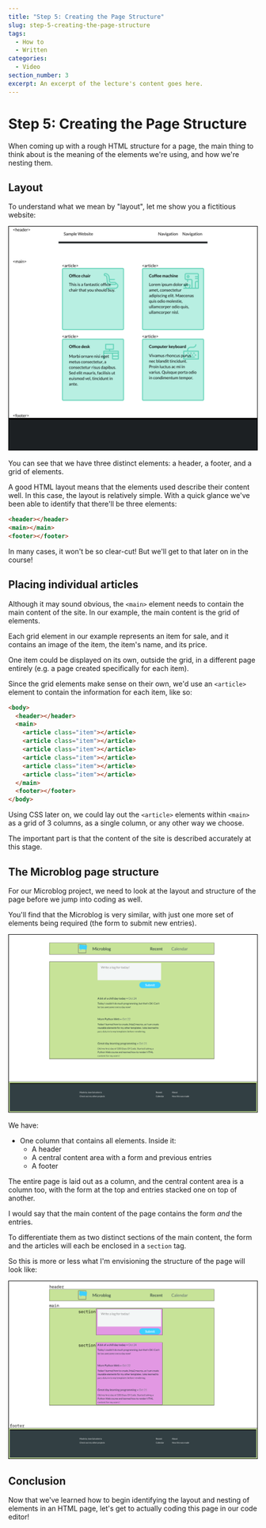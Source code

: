 ```yaml
---
title: "Step 5: Creating the Page Structure"
slug: step-5-creating-the-page-structure
tags:
  - How to
  - Written
categories:
  - Video
section_number: 3
excerpt: An excerpt of the lecture's content goes here.
---
```


# Step 5: Creating the Page Structure

When coming up with a rough HTML structure for a page, the main thing to think about is the meaning of the elements we're using, and how we're nesting them.

## Layout

To understand what we mean by "layout", let me show you a fictitious website:

![Fictitious website layout](./assets/fictitious-website-layout.png)

You can see that we have three distinct elements: a header, a footer, and a grid of elements.

A good HTML layout means that the elements used describe their content well. In this case, the layout is relatively simple. With a quick glance we've been able to identify that there'll be three elements:

```html
<header></header>
<main></main>
<footer></footer>
```

In many cases, it won't be so clear-cut! But we'll get to that later on in the course!

## Placing individual articles

Although it may sound obvious, the `<main>` element needs to contain the main content of the site. In our example, the main content is the grid of elements.

Each grid element in our example represents an item for sale, and it contains an image of the item, the item's name, and its price.

One item could be displayed on its own, outside the grid, in a different page entirely (e.g. a page created specifically for each item).

Since the grid elements make sense on their own, we'd use an `<article>` element to contain the information for each item, like so:

```html
<body>
  <header></header>
  <main>
    <article class="item"></article>
    <article class="item"></article>
    <article class="item"></article>
    <article class="item"></article>
    <article class="item"></article>
    <article class="item"></article>
  </main>
  <footer></footer>
</body>
```

Using CSS later on, we could lay out the `<article>` elements within `<main>` as a grid of 3 columns, as a single column, or any other way we choose.

The important part is that the content of the site is described accurately at this stage.

## The Microblog page structure

For our Microblog project, we need to look at the layout and structure of the page before we jump into coding as well.

You'll find that the Microblog is very similar, with just one more set of elements being required (the form to submit new entries).

![Microblog structure showing rows](./assets/microblog-rows.png)

We have:

- One column that contains all elements. Inside it:
  - A header
  - A central content area with a form and previous entries
  - A footer

The entire page is laid out as a column, and the central content area is a column too, with the form at the top and entries stacked one on top of another.

I would say that the main content of the page contains the form _and_ the entries.

To differentiate them as two distinct sections of the main content, the form and the articles will each be enclosed in a `section` tag.

So this is more or less what I'm envisioning the structure of the page will look like:

![Microblog page structure with HTML elements](./assets/microblog-page-structure.png)

## Conclusion

Now that we've learned how to begin identifying the layout and nesting of elements in an HTML page, let's get to actually coding this page in our code editor!